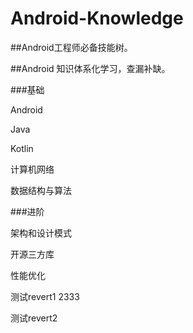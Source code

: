 # Android-Knowledge

##Android工程师必备技能树。

##Android 知识体系化学习，查漏补缺。



###基础

Android

Java

Kotlin

计算机网络

数据结构与算法

###进阶

架构和设计模式

开源三方库

性能优化



测试revert1 2333

测试revert2
